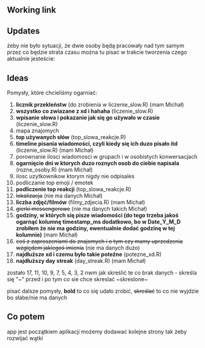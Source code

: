 ## Working link


## Updates
żeby nie było sytuacji, że dwie osoby będą pracowały nad tym samym przez co będzie strata czasu można tu pisać w trakcie tworzenia czego aktualnie jesteście:

## Ideas
Pomysły, które chcieliśmy ogarniać:

  1.  __licznik przekleństw__ (do zrobienia w liczenie_slow.R) (mam Michał)
  2.  __wszystko co zwiazane z xd i hahaha__ (liczenie_slow.R)
  3.  __wpisanie słowa i pokazanie jak się go używało w czasie__ (liczenie_slow.R)
  4.  mapa znajomych
  5.  __top używanych słów__ (top_slowa_reakcje.R)
  6.  __timeline pisania wiadomości, czyli kiedy się ich duzo pisało itd__ (liczenie_slow.R) (mam Michał)
  7.  porownanie ilosci wiadomosci w grupach i w osobistych konwersacjach
  8.  __ogarnięcie dni w ktorych duzo roznych osob do ciebie napisala__ (rozne_osoby.R) (mam Michał)
  9.  ilosc uzytkownikow ktorym nigdy nie odpisales
  10.  podliczanie top emoji / emotek
  11.  __podliczenie top reakcji__ (top_slowa_reakcje.R)
  12.  ~~lokalizacja~~ (nie ma danych Michał)
  13.  __liczba zdjęć/filmów__ (filmy_zdjecia.R) (mam Michał)
  14.  ~~gierki messengerowe~~ (nie ma danych takich Michał)
  15.  __godziny, w których się pisze wiadomości (do tego trzeba jakoś ogarnąć kolumnę timestamp_ms dodatkowo, bo w Date_Y_M_D zrobiłem że nie ma godziny, ewentualnie dodać godzinę w tej kolumnie)__ (mam Michał) 
  16.  ~~coś z zaproszeniami do znajomych i o tym czy mamy uprzedzenia względem jakiegoś imienia~~ (nie ma danych dużo)
  17. __najdłuższe xd i czemu było takie poteżne__ (potezne_xd.R)
  18. __najdłuższy day streak__ (day_streak.R) (mam Michał)

zostało 17, 11, 10, 9, 7, 5, 4, 3, 2 nwm jak skreślić te co brak danych - skreśla się  "~" przed i po tym co sie chce skreslać ~skreslone~ 

pisać dalsze pomysły, __bold__ to co się udało zrobić, ~~skreślać~~ to co nie wyjdzie bo słabe/nie ma danych 

## Co potem
app jest początkiem aplikacji możemy dodawać kolejne strony tak żeby rozwijać wątki
